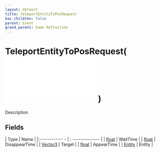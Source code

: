 ```yaml
---
layout: default
title: TeleportEntityToPosRequest
has_children: false
parent: Event
grand_parent: Game Reflection
---
```

# TeleportEntityToPosRequest( ![ EntityEventBase ](game-reflection/events/entity_event_base.md) )
Description 

## Fields
| Type | Name |
|:------------ - | : -------------- |
| [float](game-reflection/components/float.md) | WaitTime |
| [float](game-reflection/components/float.md) | DisappearTime |
| [Vector3](game-reflection/classes/vector3.md) | Target |
| [float](game-reflection/components/float.md) | AppearTime |
| [Entity](game-reflection/classes/entity.md) | Entity |
